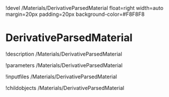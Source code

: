<!-- MOOSE Object Documentation Stub: Remove this when content is added. -->!devel /Materials/DerivativeParsedMaterial float=right width=auto margin=20px padding=20px background-color=#F8F8F8


# DerivativeParsedMaterial
!description /Materials/DerivativeParsedMaterial

!parameters /Materials/DerivativeParsedMaterial

!inputfiles /Materials/DerivativeParsedMaterial

!childobjects /Materials/DerivativeParsedMaterial
